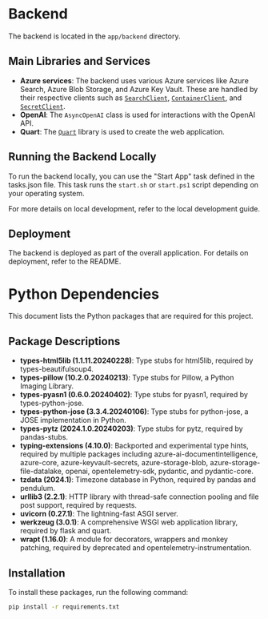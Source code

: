 # Backend

The backend is located in the `app/backend` directory.

## Main Libraries and Services

- **Azure services**: The backend uses various Azure services like Azure Search, Azure Blob Storage, and Azure Key Vault. These are handled by their respective clients such as [`SearchClient`](https://docs.microsoft.com/python/api/overview/azure/search-documents-readme?view=azure-python), [`ContainerClient`](https://docs.microsoft.com/python/api/overview/azure/storage-blob-readme?view=azure-python), and [`SecretClient`](https://docs.microsoft.com/python/api/overview/azure/keyvault-secrets-readme?view=azure-python).
- **OpenAI**: The `AsyncOpenAI` class is used for interactions with the OpenAI API.
- **Quart**: The [`Quart`](https://pgjones.gitlab.io/quart/) library is used to create the web application.

## Running the Backend Locally

To run the backend locally, you can use the "Start App" task defined in the tasks.json file. This task runs the `start.sh` or `start.ps1` script depending on your operating system.

For more details on local development, refer to the local development guide.

## Deployment

The backend is deployed as part of the overall application. For details on deployment, refer to the README.

# Python Dependencies

This document lists the Python packages that are required for this project.

## Package Descriptions

- **types-html5lib (1.1.11.20240228)**: Type stubs for html5lib, required by types-beautifulsoup4.
- **types-pillow (10.2.0.20240213)**: Type stubs for Pillow, a Python Imaging Library.
- **types-pyasn1 (0.6.0.20240402)**: Type stubs for pyasn1, required by types-python-jose.
- **types-python-jose (3.3.4.20240106)**: Type stubs for python-jose, a JOSE implementation in Python.
- **types-pytz (2024.1.0.20240203)**: Type stubs for pytz, required by pandas-stubs.
- **typing-extensions (4.10.0)**: Backported and experimental type hints, required by multiple packages including azure-ai-documentintelligence, azure-core, azure-keyvault-secrets, azure-storage-blob, azure-storage-file-datalake, openai, opentelemetry-sdk, pydantic, and pydantic-core.
- **tzdata (2024.1)**: Timezone database in Python, required by pandas and pendulum.
- **urllib3 (2.2.1)**: HTTP library with thread-safe connection pooling and file post support, required by requests.
- **uvicorn (0.27.1)**: The lightning-fast ASGI server.
- **werkzeug (3.0.1)**: A comprehensive WSGI web application library, required by flask and quart.
- **wrapt (1.16.0)**: A module for decorators, wrappers and monkey patching, required by deprecated and opentelemetry-instrumentation.

## Installation

To install these packages, run the following command:

```bash
pip install -r requirements.txt